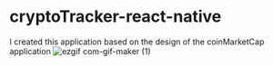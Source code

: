 # cryptoTracker-react-native
I created this application based on the design of the coinMarketCap application
![ezgif com-gif-maker (1)](https://user-images.githubusercontent.com/83169565/170403030-fcd3d896-93e3-4ac1-b6f2-0c6ed7a7c53f.gif)
